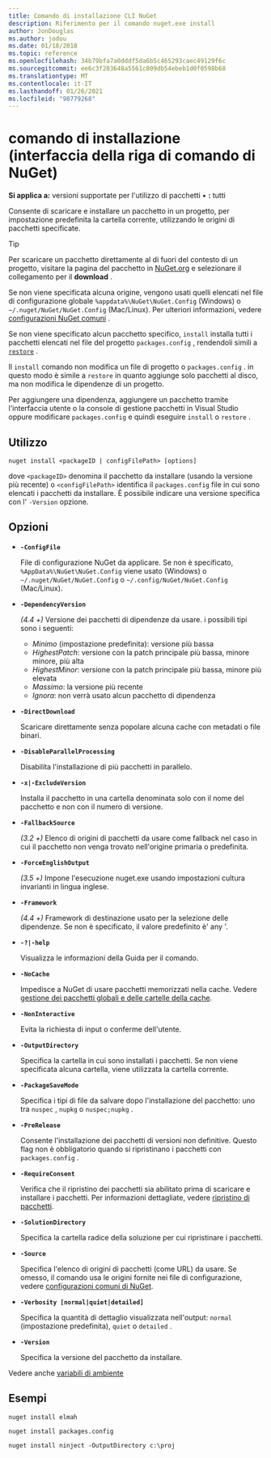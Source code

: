 ```yaml
---
title: Comando di installazione CLI NuGet
description: Riferimento per il comando nuget.exe install
author: JonDouglas
ms.author: jodou
ms.date: 01/18/2018
ms.topic: reference
ms.openlocfilehash: 34b79bfa7a0dddf5da6b5c465293caec49129f6c
ms.sourcegitcommit: ee6c3f203648a5561c809db54ebeb1d0f0598b68
ms.translationtype: MT
ms.contentlocale: it-IT
ms.lasthandoff: 01/26/2021
ms.locfileid: "98779268"
---
```

# <a name="install-command-nuget-cli"></a>comando di installazione (interfaccia della riga di comando di NuGet)

**Si applica a:** versioni supportate per l'utilizzo di pacchetti &bullet; **:** tutti

Consente di scaricare e installare un pacchetto in un progetto, per impostazione predefinita la cartella corrente, utilizzando le origini di pacchetti specificate.

> [!Tip]
> Per scaricare un pacchetto direttamente al di fuori del contesto di un progetto, visitare la pagina del pacchetto in [NuGet.org](https://www.nuget.org) e selezionare il collegamento per il **download** .

Se non viene specificata alcuna origine, vengono usati quelli elencati nel file di configurazione globale `%appdata%\NuGet\NuGet.Config` (Windows) o `~/.nuget/NuGet/NuGet.Config` (Mac/Linux). Per ulteriori informazioni, vedere [configurazioni NuGet comuni](../../consume-packages/configuring-nuget-behavior.md) .

Se non viene specificato alcun pacchetto specifico, `install` installa tutti i pacchetti elencati nel file del progetto `packages.config` , rendendoli simili a [`restore`](cli-ref-restore.md) .

Il `install` comando non modifica un file di progetto o `packages.config` . in questo modo è simile a `restore` in quanto aggiunge solo pacchetti al disco, ma non modifica le dipendenze di un progetto.

Per aggiungere una dipendenza, aggiungere un pacchetto tramite l'interfaccia utente o la console di gestione pacchetti in Visual Studio oppure modificare `packages.config` e quindi eseguire `install` o `restore` .

## <a name="usage"></a>Utilizzo

```cli
nuget install <packageID | configFilePath> [options]
```

dove `<packageID>` denomina il pacchetto da installare (usando la versione più recente) o `<configFilePath>` identifica il `packages.config` file in cui sono elencati i pacchetti da installare. È possibile indicare una versione specifica con l' `-Version` opzione.

## <a name="options"></a>Opzioni

- **`-ConfigFile`**

  File di configurazione NuGet da applicare. Se non è specificato, `%AppData%\NuGet\NuGet.Config` viene usato (Windows) o `~/.nuget/NuGet/NuGet.Config` o `~/.config/NuGet/NuGet.Config` (Mac/Linux).

- **`-DependencyVersion`**

  *(4.4 +)* Versione dei pacchetti di dipendenze da usare. i possibili tipi sono i seguenti:<br/><ul><li>*Minimo* (impostazione predefinita): versione più bassa</li><li>*HighestPatch*: versione con la patch principale più bassa, minore minore, più alta</li><li>*HighestMinor*: versione con la patch principale più bassa, minore più elevata</li><li>*Massimo*: la versione più recente</li><li>*Ignora*: non verrà usato alcun pacchetto di dipendenza</li></ul>

- **`-DirectDownload`**

  Scaricare direttamente senza popolare alcuna cache con metadati o file binari.

- **`-DisableParallelProcessing`**

  Disabilita l'installazione di più pacchetti in parallelo.

- **`-x|-ExcludeVersion`**

  Installa il pacchetto in una cartella denominata solo con il nome del pacchetto e non con il numero di versione.

- **`-FallbackSource`**

  *(3.2 +)* Elenco di origini di pacchetti da usare come fallback nel caso in cui il pacchetto non venga trovato nell'origine primaria o predefinita.

- **`-ForceEnglishOutput`**

  *(3.5 +)* Impone l'esecuzione nuget.exe usando impostazioni cultura invarianti in lingua inglese.

- **`-Framework`**

  *(4.4 +)* Framework di destinazione usato per la selezione delle dipendenze. Se non è specificato, il valore predefinito è' any '.

- **`-?|-help`**

  Visualizza le informazioni della Guida per il comando.

- **`-NoCache`**

  Impedisce a NuGet di usare pacchetti memorizzati nella cache. Vedere [gestione dei pacchetti globali e delle cartelle della cache](../../consume-packages/managing-the-global-packages-and-cache-folders.md).

- **`-NonInteractive`**

  Evita la richiesta di input o conferme dell'utente.

- **`-OutputDirectory`**

  Specifica la cartella in cui sono installati i pacchetti. Se non viene specificata alcuna cartella, viene utilizzata la cartella corrente.

- **`-PackageSaveMode`**

  Specifica i tipi di file da salvare dopo l'installazione del pacchetto: uno tra `nuspec` , `nupkg` o `nuspec;nupkg` .

- **`-PreRelease`**

  Consente l'installazione dei pacchetti di versioni non definitive. Questo flag non è obbligatorio quando si ripristinano i pacchetti con `packages.config` .

- **`-RequireConsent`**

  Verifica che il ripristino dei pacchetti sia abilitato prima di scaricare e installare i pacchetti. Per informazioni dettagliate, vedere [ripristino di pacchetti](../../consume-packages/package-restore.md).

- **`-SolutionDirectory`**

  Specifica la cartella radice della soluzione per cui ripristinare i pacchetti.

- **`-Source`**

   Specifica l'elenco di origini di pacchetti (come URL) da usare. Se omesso, il comando usa le origini fornite nei file di configurazione, vedere [configurazioni comuni di NuGet](../../consume-packages/configuring-nuget-behavior.md).

- **`-Verbosity [normal|quiet|detailed]`**

  Specifica la quantità di dettaglio visualizzata nell'output: `normal` (impostazione predefinita), `quiet` o `detailed` .

- **`-Version`**

  Specifica la versione del pacchetto da installare.

Vedere anche [variabili di ambiente](cli-ref-environment-variables.md)

## <a name="examples"></a>Esempi

```cli
nuget install elmah

nuget install packages.config

nuget install ninject -OutputDirectory c:\proj
```
